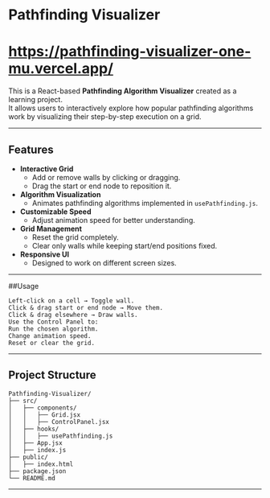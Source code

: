 # Pathfinding Visualizer
# https://pathfinding-visualizer-one-mu.vercel.app/

This is a React-based **Pathfinding Algorithm Visualizer** created as a learning project.  
It allows users to interactively explore how popular pathfinding algorithms work by visualizing their step-by-step execution on a grid.

---

## Features

- **Interactive Grid**
  - Add or remove walls by clicking or dragging.
  - Drag the start or end node to reposition it.
- **Algorithm Visualization**
  - Animates pathfinding algorithms implemented in `usePathfinding.js`.
- **Customizable Speed**
  - Adjust animation speed for better understanding.
- **Grid Management**
  - Reset the grid completely.
  - Clear only walls while keeping start/end positions fixed.
- **Responsive UI**
  - Designed to work on different screen sizes.

---
##Usage
```
Left-click on a cell → Toggle wall.
Click & drag start or end node → Move them.
Click & drag elsewhere → Draw walls.
Use the Control Panel to:
Run the chosen algorithm.
Change animation speed.
Reset or clear the grid.
```
---
## Project Structure
```
Pathfinding-Visualizer/
├── src/
│   ├── components/
│   │   ├── Grid.jsx
│   │   ├── ControlPanel.jsx
│   ├── hooks/
│   │   ├── usePathfinding.js
│   ├── App.jsx
│   ├── index.js
├── public/
│   ├── index.html
├── package.json
└── README.md

```
---

